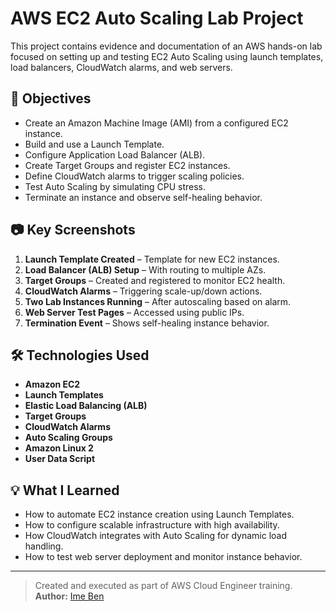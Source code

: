 # AWS EC2 Auto Scaling Lab Project

This project contains evidence and documentation of an AWS hands-on lab focused on setting up and testing EC2 Auto Scaling using launch templates, load balancers, CloudWatch alarms, and web servers.

## 📌 Objectives

- Create an Amazon Machine Image (AMI) from a configured EC2 instance.
- Build and use a Launch Template.
- Configure Application Load Balancer (ALB).
- Create Target Groups and register EC2 instances.
- Define CloudWatch alarms to trigger scaling policies.
- Test Auto Scaling by simulating CPU stress.
- Terminate an instance and observe self-healing behavior.

## 📷 Key Screenshots

1. **Launch Template Created** – Template for new EC2 instances.
2. **Load Balancer (ALB) Setup** – With routing to multiple AZs.
3. **Target Groups** – Created and registered to monitor EC2 health.
4. **CloudWatch Alarms** – Triggering scale-up/down actions.
5. **Two Lab Instances Running** – After autoscaling based on alarm.
6. **Web Server Test Pages** – Accessed using public IPs.
7. **Termination Event** – Shows self-healing instance behavior.

## 🛠️ Technologies Used

- **Amazon EC2**
- **Launch Templates**
- **Elastic Load Balancing (ALB)**
- **Target Groups**
- **CloudWatch Alarms**
- **Auto Scaling Groups**
- **Amazon Linux 2**
- **User Data Script**

## 💡 What I Learned

- How to automate EC2 instance creation using Launch Templates.
- How to configure scalable infrastructure with high availability.
- How CloudWatch integrates with Auto Scaling for dynamic load handling.
- How to test web server deployment and monitor instance behavior.

---

> Created and executed as part of AWS Cloud Engineer training.  
> **Author:** [Ime Ben](https://github.com/ime-cloud-sec-analyst)
